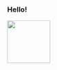 ### Hello!
<div id="header" alignt="center">
  <img src="https://media.giphy.com/media/L3iUyZxjNJ080YJnlt/giphy.gif" width="100"/>
</div>

<!--
Here are some ideas to get you started:

- 🔭 I’m currently working on ...
- 🌱 I’m currently learning ...
- 👯 I’m looking to collaborate on ...
- 🤔 I’m looking for help with ...
- 💬 Ask me about ...
- 📫 How to reach me: ...
- 😄 Pronouns: ...
- ⚡ Fun fact: ...
-->
